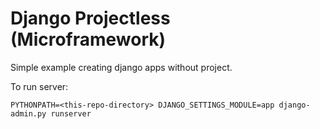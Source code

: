 # Django Projectless (Microframework)

Simple example creating django apps without project.

To run server:

    PYTHONPATH=<this-repo-directory> DJANGO_SETTINGS_MODULE=app django-admin.py runserver
